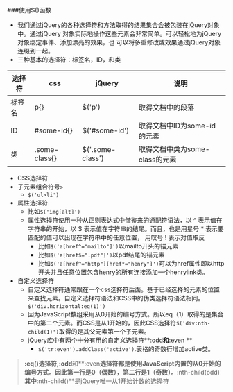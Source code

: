 ###使用$()函数
 - 我们通过jQuery的各种选择符和方法取得的结果集合会被包装在jQuery对象中。通过jQuery
对象实际地操作这些元素会非常简单。可以轻松地为jQuery对象绑定事件、添加漂亮的效果，也
可以将多重修改或效果通过jQuery对象连缀到一起。
 - 三种基本的选择符：标签名，ID，和类
 
|选择符|css|jQuery|说明|
|-----|---|---|----|
|标签名|p{}|$('p')|取得文档中的段落
|ID|#some-id{}|$('#some-id')|取得文档中ID为some-id的元素
|类|.some-class{}|$('.some-class')|取得文档中类为some-class的元素

- CSS选择符
 - 子元素组合符号`>`
   - `$('ul>li')`
 - 属性选择符
   - 比如`$('img[alt]')`
   - 属性选择符使用一种从正则表达式中借鉴来的通配符语法，以 ^ 表示值在字符串的开始，以 $
表示值在字符串的结尾。而且，也是用星号 * 表示要匹配的值可以出现在字符串中的任意位置，
用叹号 ! 表示对值取反
      -  比如`$('a[href^="mailto"]')`以mailto开头的锚元素
      -  比如`$('a[href$=".pdf"]')`以pdf结尾的锚元素
      -  比如`$('a[href^="http"][href*="henry"]')`可以为href属性即以http开头并且任意位置包含henry的所有连接添加一个henrylink类。
- 自定义选择符
    - 自定义选择符通常跟在一个css选择符后面。基于已经选择的元素的位置来查找元素。自定义选择符语法和CSS中的伪类选择符语法相同。
`$('div.horizontal:eq(1)')`
    - 因为JavaScript数组采用从0开始的编号方式。所以eq（1）取得的是集合中的第二个元素。而CSS是从1开始的，因此CSS选择符`$('div:nth-child(1)')`取得的是其父元素第一个子元素。
    - jQuery库中有两个十分有用的自定义选择符**:odd**和**:even    **
       - `$('tr:even').addClass('active')`.表格的奇数行增加active类。
>**:eq()**选择符,**:odd**和**:even**选择符都是使用JavaScript内置的从0开始的编号方式。因此第一行是0（偶数），第二行是1（奇数）。**:nth-child(odd)**其中**:nth-child()**是jQuery唯一从1开始计数的选择符 



